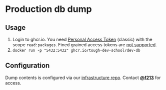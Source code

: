 # Production db dump


## Usage

1. Login to ghcr.io. You need [Personal Access Token]([url](https://github.com/settings/tokens)) (classic) with the scope `read:packages`. Fined grained access tokens are [not supported]([url](https://docs.github.com/en/packages/learn-github-packages/about-permissions-for-github-packages#about-scopes-and-permissions-for-package-registries)).
2. `docker run -p "5432:5432" ghcr.io/tough-dev-school/dev-db`


## Configuration

Dump contents is configured via our [infrastructure repo](https://github.com/tough-dev-school/infrastructure/tree/master/roles/pg_master/templates/anonymous_dump). Contact [**@f213**](https://github.com/f213) for access.
